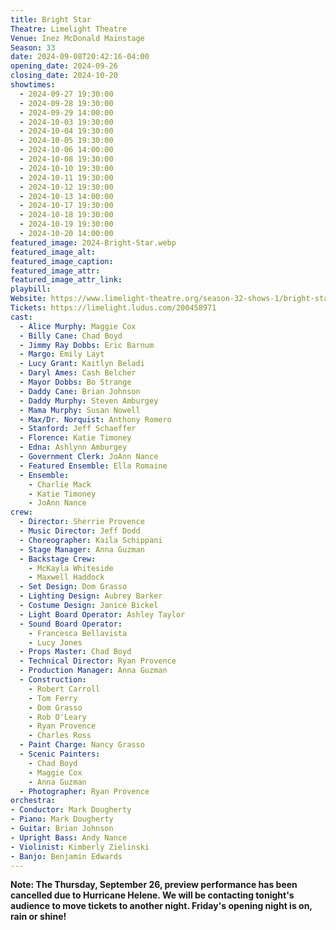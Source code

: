 ```yaml
---
title: Bright Star
Theatre: Limelight Theatre
Venue: Inez McDonald Mainstage
Season: 33
date: 2024-09-08T20:42:16-04:00
opening_date: 2024-09-26
closing_date: 2024-10-20
showtimes:
  - 2024-09-27 19:30:00
  - 2024-09-28 19:30:00
  - 2024-09-29 14:00:00
  - 2024-10-03 19:30:00
  - 2024-10-04 19:30:00
  - 2024-10-05 19:30:00
  - 2024-10-06 14:00:00
  - 2024-10-08 19:30:00
  - 2024-10-10 19:30:00
  - 2024-10-11 19:30:00
  - 2024-10-12 19:30:00
  - 2024-10-13 14:00:00
  - 2024-10-17 19:30:00
  - 2024-10-18 19:30:00
  - 2024-10-19 19:30:00
  - 2024-10-20 14:00:00
featured_image: 2024-Bright-Star.webp
featured_image_alt: 
featured_image_caption: 
featured_image_attr: 
featured_image_attr_link: 
playbill:
Website: https://www.limelight-theatre.org/season-32-shows-1/bright-star
Tickets: https://limelight.ludus.com/200458971
cast:
  - Alice Murphy: Maggie Cox
  - Billy Cane: Chad Boyd
  - Jimmy Ray Dobbs: Eric Barnum
  - Margo: Emily Layt
  - Lucy Grant: Kaitlyn Beladi
  - Daryl Ames: Cash Belcher
  - Mayor Dobbs: Bo Strange
  - Daddy Cane: Brian Johnson
  - Daddy Murphy: Steven Amburgey
  - Mama Murphy: Susan Nowell
  - Max/Dr. Norquist: Anthony Romero
  - Stanford: Jeff Schaeffer
  - Florence: Katie Timoney
  - Edna: Ashlynn Amburgey
  - Government Clerk: JoAnn Nance
  - Featured Ensemble: Ella Romaine
  - Ensemble: 
    - Charlie Mack
    - Katie Timoney
    - JoAnn Nance
crew:
  - Director: Sherrie Provence
  - Music Director: Jeff Dodd
  - Choreographer: Kaila Schippani
  - Stage Manager: Anna Guzman
  - Backstage Crew: 
    - McKayla Whiteside
    - Maxwell Haddock
  - Set Design: Dom Grasso
  - Lighting Design: Aubrey Barker
  - Costume Design: Janice Bickel
  - Light Board Operator: Ashley Taylor
  - Sound Board Operator: 
    - Francesca Bellavista
    - Lucy Jones
  - Props Master: Chad Boyd
  - Technical Director: Ryan Provence
  - Production Manager: Anna Guzman
  - Construction: 
    - Robert Carroll
    - Tom Ferry
    - Dom Grasso
    - Rob O'Leary
    - Ryan Provence
    - Charles Ross
  - Paint Charge: Nancy Grasso
  - Scenic Painters: 
    - Chad Boyd
    - Maggie Cox
    - Anna Guzman
  - Photographer: Ryan Provence
orchestra:
- Conductor: Mark Dougherty
- Piano: Mark Dougherty
- Guitar: Brian Johnson
- Upright Bass: Andy Nance
- Violinist: Kimberly Zielinski
- Banjo: Benjamin Edwards
---
```

**Note: The Thursday, September 26, preview performance has been cancelled due to Hurricane Helene. We will be contacting tonight's audience to move tickets to another night. Friday's opening night is on, rain or shine!**